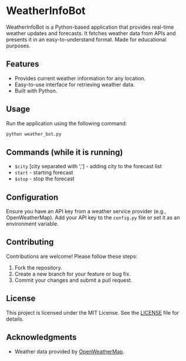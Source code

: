 # WeatherInfoBot

WeatherInfoBot is a Python-based application that provides real-time weather updates and forecasts. It fetches weather data from APIs and presents it in an easy-to-understand format. Made for educational purposes.

## Features

- Provides current weather information for any location.
- Easy-to-use interface for retrieving weather data.
- Built with Python.


## Usage

Run the application using the following command:
```bash
python weather_bot.py
```

## Commands (while it is running)
- `$city` [city separated with ','] - adding city to the forecast list
- `start` - starting forecast
- `$stop` - stop the forecast


## Configuration

Ensure you have an API key from a weather service provider (e.g., OpenWeatherMap). Add your API key to the `config.py` file or set it as an environment variable.

## Contributing

Contributions are welcome! Please follow these steps:

1. Fork the repository.
2. Create a new branch for your feature or bug fix.
3. Commit your changes and submit a pull request.



## License

This project is licensed under the MIT License. See the [LICENSE](LICENSE) file for details.

## Acknowledgments

- Weather data provided by [OpenWeatherMap](https://openweathermap.org/).
